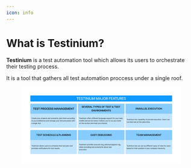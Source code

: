 ```yaml
---
icon: info
---
```


# What is Testinium?

**Testinium** is a test automation tool which allows its users to orchestrate their testing process.

It is a tool that gathers all test automation proccess under a single roof.

<div data-full-width="true"><figure><img src="../../.gitbook/assets/Untitled (1).png" alt=""><figcaption></figcaption></figure></div>

